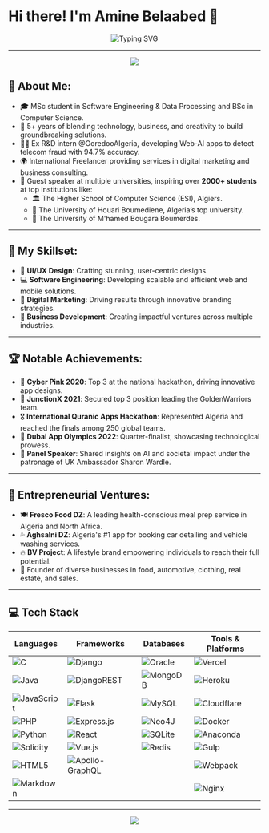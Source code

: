 # Hi there! I'm Amine Belaabed 👋

<p align="center">
  <img src="https://readme-typing-svg.demolab.com?font=Fira+Code&size=28&duration=4000&pause=500&color=FFFFFF&center=true&vCenter=true&width=600&lines=Entrepreneur+%26+Tech+Innovator;Building+the+Future+of+Business;5%2B+Years+of+Experience;MSc+in+Software+Engineering;Leader+%7C+Visionary+%7C+Builder;Always+Learning+%26+Evolving" alt="Typing SVG" />
</p>

---

<p align="center">
  <img src="https://capsule-render.vercel.app/api?type=rect&color=0:000000,100:1A1A1A&height=4"/>
</p>

## 🖤 **About Me:**
- 🎓 MSc student in Software Engineering & Data Processing and BSc in Computer Science.
- 💼 5+ years of blending technology, business, and creativity to build groundbreaking solutions.
- 👨‍💻 Ex R&D intern @OoredooAlgeria, developing Web-AI apps to detect telecom fraud with 94.7% accuracy.
- 🌍 International Freelancer providing services in digital marketing and business consulting.
- 🎤 Guest speaker at multiple universities, inspiring over **2000+ students** at top institutions like:
  - 🏛️ The Higher School of Computer Science (ESI), Algiers.
  - 🏫 The University of Houari Boumediene, Algeria’s top university.
  - 🏫 The University of M'hamed Bougara Boumerdes.

---

## 🔧 **My Skillset:**
- 🎨 **UI/UX Design**: Crafting stunning, user-centric designs.
- 💻 **Software Engineering**: Developing scalable and efficient web and mobile solutions.
- 🚀 **Digital Marketing**: Driving results through innovative branding strategies.
- 💼 **Business Development**: Creating impactful ventures across multiple industries.

---

## 🏆 **Notable Achievements:**
- 🥉 **Cyber Pink 2020**: Top 3 at the national hackathon, driving innovative app designs.
- 🥉 **JunctionX 2021**: Secured top 3 position leading the GoldenWarriors team.
- 🎖️ **International Quranic Apps Hackathon**: Represented Algeria and reached the finals among 250 global teams.
- 🏅 **Dubai App Olympics 2022**: Quarter-finalist, showcasing technological prowess.
- 🎤 **Panel Speaker**: Shared insights on AI and societal impact under the patronage of UK Ambassador Sharon Wardle.

---

## 💼 **Entrepreneurial Ventures:**
- 🍽️ **Fresco Food DZ**: A leading health-conscious meal prep service in Algeria and North Africa.
- 💦 **Aghsalni DZ**: Algeria's #1 app for booking car detailing and vehicle washing services.
- 🔥 **BV Project**: A lifestyle brand empowering individuals to reach their full potential.
- 💼 Founder of diverse businesses in food, automotive, clothing, real estate, and sales.

---

## 💻 **Tech Stack**

| **Languages** | **Frameworks** | **Databases** | **Tools & Platforms** |
|---------------|-----------------|----------------|------------------------|
| ![C](https://img.shields.io/badge/C-00599C?style=flat&logo=C&logoColor=white) | ![Django](https://img.shields.io/badge/Django-092E20?style=flat&logo=Django&logoColor=white) | ![Oracle](https://img.shields.io/badge/Oracle-F80000?style=flat&logo=Oracle&logoColor=white) | ![Vercel](https://img.shields.io/badge/Vercel-000000?style=flat&logo=Vercel&logoColor=white) |
| ![Java](https://img.shields.io/badge/Java-007396?style=flat&logo=Java&logoColor=white) | ![DjangoREST](https://img.shields.io/badge/Django%20REST%20Framework-0C4B33?style=flat&logo=Django&logoColor=white) | ![MongoDB](https://img.shields.io/badge/MongoDB-47A248?style=flat&logo=MongoDB&logoColor=white) | ![Heroku](https://img.shields.io/badge/Heroku-430098?style=flat&logo=Heroku&logoColor=white) |
| ![JavaScript](https://img.shields.io/badge/JavaScript-F7DF1E?style=flat&logo=JavaScript&logoColor=black) | ![Flask](https://img.shields.io/badge/Flask-000000?style=flat&logo=Flask&logoColor=white) | ![MySQL](https://img.shields.io/badge/MySQL-005C84?style=flat&logo=MySQL&logoColor=white) | ![Cloudflare](https://img.shields.io/badge/Cloudflare-F38020?style=flat&logo=Cloudflare&logoColor=white) |
| ![PHP](https://img.shields.io/badge/PHP-777BB4?style=flat&logo=PHP&logoColor=white) | ![Express.js](https://img.shields.io/badge/Express.js-000000?style=flat&logo=Express&logoColor=white) | ![Neo4J](https://img.shields.io/badge/Neo4j-008CC1?style=flat&logo=Neo4j&logoColor=white) | ![Docker](https://img.shields.io/badge/Docker-2496ED?style=flat&logo=Docker&logoColor=white) |
| ![Python](https://img.shields.io/badge/Python-3776AB?style=flat&logo=Python&logoColor=white) | ![React](https://img.shields.io/badge/React-61DAFB?style=flat&logo=React&logoColor=black) | ![SQLite](https://img.shields.io/badge/SQLite-003B57?style=flat&logo=SQLite&logoColor=white) | ![Anaconda](https://img.shields.io/badge/Anaconda-44A833?style=flat&logo=Anaconda&logoColor=white) |
| ![Solidity](https://img.shields.io/badge/Solidity-363636?style=flat&logo=Solidity&logoColor=white) | ![Vue.js](https://img.shields.io/badge/Vue.js-4FC08D?style=flat&logo=Vue.js&logoColor=white) | ![Redis](https://img.shields.io/badge/Redis-DC382D?style=flat&logo=Redis&logoColor=white) | ![Gulp](https://img.shields.io/badge/Gulp-CB3837?style=flat&logo=Gulp&logoColor=white) |
| ![HTML5](https://img.shields.io/badge/HTML5-E34F26?style=flat&logo=HTML5&logoColor=white) | ![Apollo-GraphQL](https://img.shields.io/badge/Apollo%20GraphQL-311C87?style=flat&logo=Apollo-GraphQL&logoColor=white) |                | ![Webpack](https://img.shields.io/badge/Webpack-8DD6F9?style=flat&logo=Webpack&logoColor=black) |
| ![Markdown](https://img.shields.io/badge/Markdown-000000?style=flat&logo=markdown&logoColor=white) |                 |                | ![Nginx](https://img.shields.io/badge/Nginx-009639?style=flat&logo=Nginx&logoColor=white) |

---

<p align="center">
  <img src="https://capsule-render.vercel.app/api?type=rect&color=0:000000,100:1A1A1A&height=4"/>
</p>
